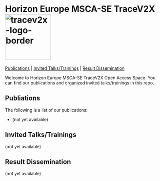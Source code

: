 # Horizon Europe MSCA-SE TraceV2X <img width="150" alt="tracev2x-logo-border" src="https://github.com/user-attachments/assets/5c7ee3c4-691f-4d63-bb13-6982c65fa2f2">

[Publications](#publications) | [Invited Talks/Trainings](#invited-talkstrainings) | [Result Dissemination](#result-dissemination)

Welcome to Horizon Europe MSCA-SE TraceV2X Open Access Space. You can find our publications and organized invited talks/trainings in this repo.

## Publiations

The following is a list of our publications:

- (not yet available)

  
## Invited Talks/Trainings

(not yet available)

## Result Dissemination

(not yet available)
